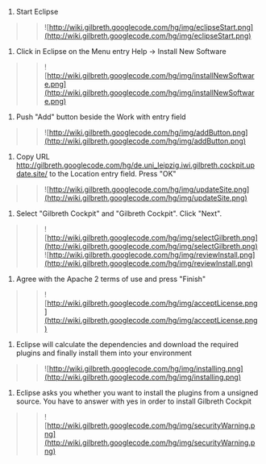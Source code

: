   1. Start Eclipse
> > ![http://wiki.gilbreth.googlecode.com/hg/img/eclipseStart.png](http://wiki.gilbreth.googlecode.com/hg/img/eclipseStart.png)
  1. Click in Eclipse on the Menu entry Help -> Install New Software
> > ![http://wiki.gilbreth.googlecode.com/hg/img/installNewSoftware.png](http://wiki.gilbreth.googlecode.com/hg/img/installNewSoftware.png)
  1. Push "Add" button beside the Work with entry field
> > ![http://wiki.gilbreth.googlecode.com/hg/img/addButton.png](http://wiki.gilbreth.googlecode.com/hg/img/addButton.png)
  1. Copy URL http://gilbreth.googlecode.com/hg/de.uni_leipzig.iwi.gilbreth.cockpit.update.site/ to the Location entry field. Press "OK"
> > ![http://wiki.gilbreth.googlecode.com/hg/img/updateSite.png](http://wiki.gilbreth.googlecode.com/hg/img/updateSite.png)
  1. Select "Gilbreth Cockpit" and "Gilbreth Cockpit". Click "Next".
> > ![http://wiki.gilbreth.googlecode.com/hg/img/selectGilbreth.png](http://wiki.gilbreth.googlecode.com/hg/img/selectGilbreth.png)
> > ![http://wiki.gilbreth.googlecode.com/hg/img/reviewInstall.png](http://wiki.gilbreth.googlecode.com/hg/img/reviewInstall.png)
  1. Agree with the Apache 2 terms of use and press "Finish"
> > ![http://wiki.gilbreth.googlecode.com/hg/img/acceptLicense.png](http://wiki.gilbreth.googlecode.com/hg/img/acceptLicense.png)
  1. Eclipse will calculate the dependencies and download the required plugins and finally install them into your environment
> > ![http://wiki.gilbreth.googlecode.com/hg/img/installing.png](http://wiki.gilbreth.googlecode.com/hg/img/installing.png)
  1. Eclipse asks you whether you want to install the plugins from a unsigned source. You have to answer with yes in order to install Gilbreth Cockpit
> > ![http://wiki.gilbreth.googlecode.com/hg/img/securityWarning.png](http://wiki.gilbreth.googlecode.com/hg/img/securityWarning.png)